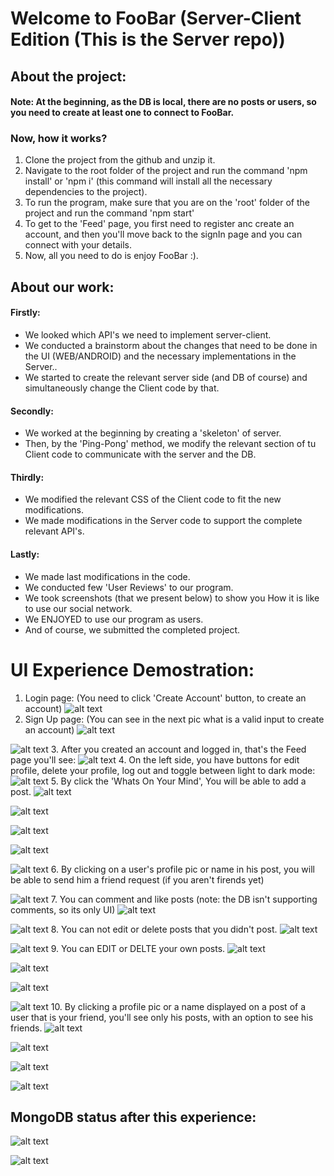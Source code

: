 # Welcome to FooBar (Server-Client Edition (This is the Server repo))

## About the project:

#### Note: At the beginning, as the DB is local, there are no posts or users, so you need to create at least one to connect to FooBar.

### Now, how it works?

1. Clone the project from the github and unzip it.
2. Navigate to the root folder of the project and run the command 'npm install' or 'npm i' (this command will install all the necessary dependencies to the project).
3. To run the program, make sure that you are on the 'root' folder of the project and run the command 'npm start'
4. To get to the 'Feed' page, you first need to register anc create an account, and then you'll move back to the signIn page and you can connect with your details.
5. Now, all you need to do is enjoy FooBar :).

## About our work:


#### Firstly:
- We looked which API's we need to implement server-client.
- We conducted a brainstorm about the changes that need to be done in the UI (WEB/ANDROID) and the necessary implementations in the Server..
- We started to create the relevant server side (and DB of course) and simultaneously change the Client code by that.

#### Secondly:
- We worked at the beginning by creating a 'skeleton' of server.
- Then, by the 'Ping-Pong' method, we modify the relevant section of tu Client code to communicate with the server and the DB.

#### Thirdly:
- We modified the relevant CSS of the Client code to fit the new modifications.
- We made modifications in the Server code to support the complete relevant API's.

#### Lastly:
- We made last modifications in the code.
- We conducted few 'User Reviews' to our program.
- We took screenshots (that we present below) to show you How it is like to use our social network.
- We ENJOYED to use our program as users.
- And of course, we submitted the completed project.


# UI Experience Demostration:
1. Login page: (You need to click 'Create Account' button, to create an account)
![alt text](<screenshotsUI/Screenshot 2024-03-11 152458.png>)
2. Sign Up page: (You can see in the next pic what is a valid input to create an account)
![alt text](<screenshotsUI/Screenshot 2024-03-11 152526.png>)

![alt text](<screenshotsUI/Screenshot 2024-03-11 152608.png>)
3. After you created an account and logged in, that's the Feed page you'll see:
![alt text](<screenshotsUI/Screenshot 2024-03-11 152813.png>)
4. On the left side, you have buttons for edit profile, delete your profile, log out and toggle between light to dark mode:
![alt text](<screenshotsUI/Screenshot 2024-03-11 152827.png>)
5. By click the 'Whats On Your Mind', You will be able to add a post.
![alt text](<screenshotsUI/Screenshot 2024-03-11 160558.png>) 

![alt text](<screenshotsUI/Screenshot 2024-03-11 160621.png>)

![alt text](<screenshotsUI/Screenshot 2024-03-11 153006.png>)

![alt text](<screenshotsUI/Screenshot 2024-03-11 153101.png>)

![alt text](<screenshotsUI/Screenshot 2024-03-11 153122.png>)
6. By clicking on a user's profile pic or name in his post, you will be able to send him a friend request (if you aren't firends yet)

![alt text](<screenshotsUI/Screenshot 2024-03-11 153135.png>)
7. You can comment and like posts (note: the DB isn't supporting comments, so its only UI)
![alt text](<screenshotsUI/Screenshot 2024-03-11 153237.png>)

![alt text](<screenshotsUI/Screenshot 2024-03-11 153354.png>)
8. You can not edit or delete posts that you didn't post.
![alt text](<screenshotsUI/Screenshot 2024-03-11 153418.png>)

![alt text](<screenshotsUI/Screenshot 2024-03-11 153435.png>)
9. You can EDIT or DELTE your own posts.
![alt text](<screenshotsUI/Screenshot 2024-03-11 153456.png>)

![alt text](<screenshotsUI/Screenshot 2024-03-11 153521.png>)

![alt text](<screenshotsUI/Screenshot 2024-03-11 153623.png>)

![alt text](<screenshotsUI/Screenshot 2024-03-11 153638.png>)
10. By clicking a profile pic or a name displayed on a post of a user that is your friend, you'll see only his posts, with an option to see his friends.
![alt text](<screenshotsUI/Screenshot 2024-03-11 153652.png>)

![alt text](<screenshotsUI/Screenshot 2024-03-11 153705.png>)

![alt text](<screenshotsUI/Screenshot 2024-03-11 153725.png>)

![alt text](<screenshotsUI/Screenshot 2024-03-11 153750.png>)

## MongoDB status after this experience:

![alt text](<screenshotsUI/Screenshot 2024-03-11 154352.png>)

![alt text](<screenshotsUI/Screenshot 2024-03-11 154407.png>)
























